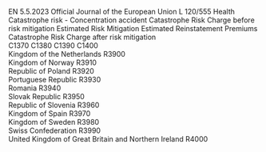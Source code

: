 EN  5.5.2023 Official Journal of the European Union L 120/555
 Health Catastrophe risk - Concentration accident  Catastrophe Risk 
Charge before risk 
mitigation  Estimated Risk 
Mitigation  Estimated 
Reinstatement 
Premiums  Catastrophe Risk 
Charge after risk 
mitigation  
C1370  C1380  C1390  C1400  
Kingdom of the Netherlands  R3900  
Kingdom of Norway  R3910  
Republic of Poland  R3920  
Portuguese Republic  R3930  
Romania  R3940  
Slovak Republic  R3950  
Republic of Slovenia  R3960  
Kingdom of Spain  R3970  
Kingdom of Sweden  R3980  
Swiss Confederation  R3990  
United Kingdom of Great Britain and Northern Ireland  R4000